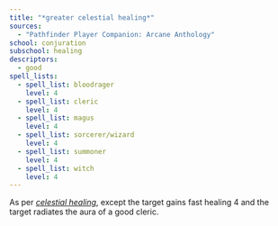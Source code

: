 ```yaml
---
title: "*greater celestial healing*"
sources:
  - "Pathfinder Player Companion: Arcane Anthology"
school: conjuration
subschool: healing
descriptors:
  - good
spell_lists:
  - spell_list: bloodrager
    level: 4
  - spell_list: cleric
    level: 4
  - spell_list: magus
    level: 4
  - spell_list: sorcerer/wizard
    level: 4
  - spell_list: summoner
    level: 4
  - spell_list: witch
    level: 4
---
```


As per [*celestial healing*](/spells/celestial-healing/), except the target gains fast healing 4 and the target radiates the aura of a good cleric.
